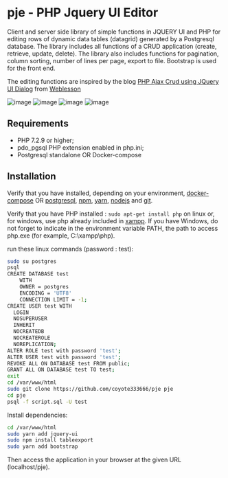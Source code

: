 # pje - PHP Jquery UI Editor

Client and server side library of simple functions in JQUERY UI and PHP for editing rows of dynamic data tables (datagrid) generated by a Postgresql database. The library includes all functions of a CRUD application (create, retrieve, update, delete). The library also includes functions for pagination, column sorting, number of lines per page, export to file. Bootstrap is used for the front end.

The editing functions are inspired by the blog [PHP Ajax Crud using JQuery UI Dialog][8] from [Weblesson][9]

![image](https://user-images.githubusercontent.com/24400013/232898371-e95e843f-4694-4001-ac3f-3c354c476087.png)
![image](https://user-images.githubusercontent.com/24400013/232898554-c6a72106-e1a8-4bb4-bc83-2ed2e2b4553b.png)
![image](https://user-images.githubusercontent.com/24400013/232898694-738ce2b1-d010-4051-8c24-120ed1d29a5c.png)
![image](https://user-images.githubusercontent.com/24400013/232898911-502d46ef-0e9d-4921-afd4-1722cb13e84d.png)


Requirements
------------

  * PHP 7.2.9 or higher;
  * pdo_pgsql PHP extension enabled in php.ini;
  * Postgresql standalone OR Docker-compose

Installation
------------

Verify that you have installed, depending on your environment, [docker-compose][1] OR [postgresql][2], [npm][4], [yarn][5], [nodejs][6] and [git][7].

Verify that you have PHP installed : `sudo apt-get install php` on linux or, for windows, use php already included in [xampp][3].
If you have Windows, do not forget to indicate in the environment variable PATH, 
the path to access php.exe (for example, C:\xampp\php).

run these linux commands (password : test):

```bash
sudo su postgres
psql
CREATE DATABASE test
    WITH 
    OWNER = postgres
    ENCODING = 'UTF8'
    CONNECTION LIMIT = -1;
CREATE USER test WITH
  LOGIN
  NOSUPERUSER
  INHERIT
  NOCREATEDB
  NOCREATEROLE
  NOREPLICATION;
ALTER ROLE test with password 'test';
ALTER USER test with password 'test';
REVOKE ALL ON DATABASE test FROM public;
GRANT ALL ON DATABASE test TO test;        
exit
cd /var/www/html
sudo git clone https://github.com/coyote333666/pje pje
cd pje
psql -f script.sql -U test
```
Install dependencies:

```bash
cd /var/www/html
sudo yarn add jquery-ui
sudo npm install tableexport
sudo yarn add bootstrap
```

Then access the application in your browser at the given URL (localhost/pje).

[1]: https://docs.docker.com/compose/install/
[2]: https://www.postgresql.org/
[3]: https://www.apachefriends.org/index.html
[4]: https://www.npmjs.com/
[5]: https://yarnpkg.com/
[6]: https://nodejs.org/en/
[7]: https://git-scm.com/
[8]: https://www.webslesson.info/2018/03/php-ajax-crud-using-jquery-ui-dialog.html
[9]: https://www.webslesson.info/
